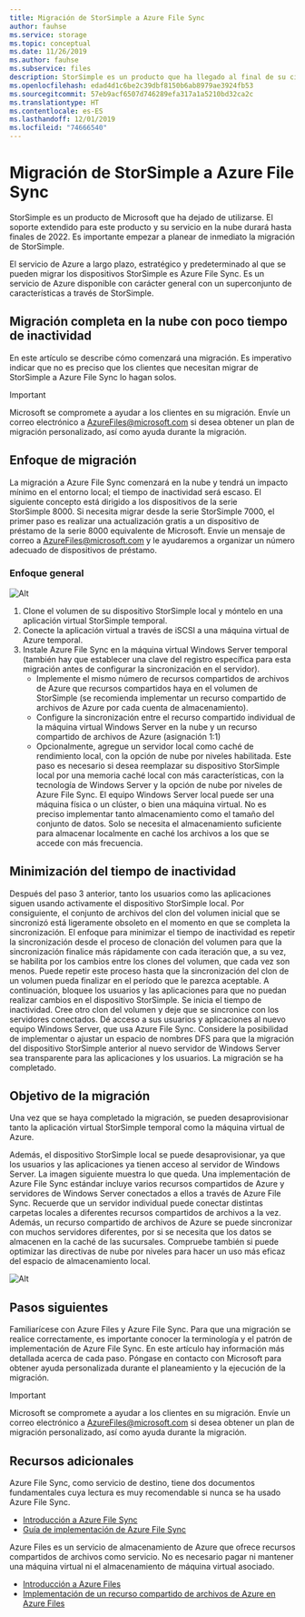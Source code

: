 ```yaml
---
title: Migración de StorSimple a Azure File Sync
author: fauhse
ms.service: storage
ms.topic: conceptual
ms.date: 11/26/2019
ms.author: fauhse
ms.subservice: files
description: StorSimple es un producto que ha llegado al final de su ciclo de vida y Azure File Sync es la solución a la que se va a migrar. Obtenga información sobre el concepto de migración y utilice AzureFiles@microsoft.com para obtener ayuda sobre la migración personalizada.
ms.openlocfilehash: edad4d1c6be2c39dbf8150b6ab8979ae3924fb53
ms.sourcegitcommit: 57eb9acf6507d746289efa317a1a5210bd32ca2c
ms.translationtype: HT
ms.contentlocale: es-ES
ms.lasthandoff: 12/01/2019
ms.locfileid: "74666540"
---
```

# <a name="storsimple-migration-to-azure-file-sync"></a>Migración de StorSimple a Azure File Sync

StorSimple es un producto de Microsoft que ha dejado de utilizarse. El soporte extendido para este producto y su servicio en la nube durará hasta finales de 2022.
Es importante empezar a planear de inmediato la migración de StorSimple.

El servicio de Azure a largo plazo, estratégico y predeterminado al que se pueden migrar los dispositivos StorSimple es Azure File Sync. Es un servicio de Azure disponible con carácter general con un superconjunto de características a través de StorSimple.

## <a name="full-cloud-side-migration-with-limited-downtime"></a>Migración completa en la nube con poco tiempo de inactividad
En este artículo se describe cómo comenzará una migración.
Es imperativo indicar que no es preciso que los clientes que necesitan migrar de StorSimple a Azure File Sync lo hagan solos.

> [!IMPORTANT]
> Microsoft se compromete a ayudar a los clientes en su migración. Envíe un correo electrónico a AzureFiles@microsoft.com si desea obtener un plan de migración personalizado, así como ayuda durante la migración.

## <a name="migration-approach"></a>Enfoque de migración
La migración a Azure File Sync comenzará en la nube y tendrá un impacto mínimo en el entorno local; el tiempo de inactividad será escaso.
El siguiente concepto está dirigido a los dispositivos de la serie StorSimple 8000.
Si necesita migrar desde la serie StorSimple 7000, el primer paso es realizar una actualización gratis a un dispositivo de préstamo de la serie 8000 equivalente de Microsoft.
Envíe un mensaje de correo a AzureFiles@microsoft.com y le ayudaremos a organizar un número adecuado de dispositivos de préstamo.

### <a name="general-approach"></a>Enfoque general
![Alt](media/storage-sync-files-storsimple-migration/storsimple-docs-overview-concept.png "Ilustración de la migración en la nube mediante una aplicación virtual temporal y Windows Server a un nuevo servidor de Windows Server local que reemplace el dispositivo StorSimple local.")

1. Clone el volumen de su dispositivo StorSimple local y móntelo en una aplicación virtual StorSimple temporal.
2. Conecte la aplicación virtual a través de iSCSI a una máquina virtual de Azure temporal.
3. Instale Azure File Sync en la máquina virtual Windows Server temporal (también hay que establecer una clave del registro específica para esta migración antes de configurar la sincronización en el servidor).
    * Implemente el mismo número de recursos compartidos de archivos de Azure que recursos compartidos haya en el volumen de StorSimple (se recomienda implementar un recurso compartido de archivos de Azure por cada cuenta de almacenamiento).
    * Configure la sincronización entre el recurso compartido individual de la máquina virtual Windows Server en la nube y un recurso compartido de archivos de Azure (asignación 1:1)
    * Opcionalmente, agregue un servidor local como caché de rendimiento local, con la opción de nube por niveles habilitada. Este paso es necesario si desea reemplazar su dispositivo StorSimple local por una memoria caché local con más características, con la tecnología de Windows Server y la opción de nube por niveles de Azure File Sync. El equipo Windows Server local puede ser una máquina física o un clúster, o bien una máquina virtual. No es preciso implementar tanto almacenamiento como el tamaño del conjunto de datos. Solo se necesita el almacenamiento suficiente para almacenar localmente en caché los archivos a los que se accede con más frecuencia.

## <a name="minimizing-downtime"></a>Minimización del tiempo de inactividad
Después del paso 3 anterior, tanto los usuarios como las aplicaciones siguen usando activamente el dispositivo StorSimple local. Por consiguiente, el conjunto de archivos del clon del volumen inicial que se sincronizó está ligeramente obsoleto en el momento en que se completa la sincronización.
El enfoque para minimizar el tiempo de inactividad es repetir la sincronización desde el proceso de clonación del volumen para que la sincronización finalice más rápidamente con cada iteración que, a su vez, se habilita por los cambios entre los clones del volumen, que cada vez son menos.
Puede repetir este proceso hasta que la sincronización del clon de un volumen pueda finalizar en el período que le parezca aceptable.
A continuación, bloquee los usuarios y las aplicaciones para que no puedan realizar cambios en el dispositivo StorSimple. Se inicia el tiempo de inactividad.
Cree otro clon del volumen y deje que se sincronice con los servidores conectados.
Dé acceso a sus usuarios y aplicaciones al nuevo equipo Windows Server, que usa Azure File Sync.
Considere la posibilidad de implementar o ajustar un espacio de nombres DFS para que la migración del dispositivo StorSimple anterior al nuevo servidor de Windows Server sea transparente para las aplicaciones y los usuarios.
La migración se ha completado.

## <a name="migration-goal"></a>Objetivo de la migración
Una vez que se haya completado la migración, se pueden desaprovisionar tanto la aplicación virtual StorSimple temporal como la máquina virtual de Azure.

Además, el dispositivo StorSimple local se puede desaprovisionar, ya que los usuarios y las aplicaciones ya tienen acceso al servidor de Windows Server.
La imagen siguiente muestra lo que queda. Una implementación de Azure File Sync estándar incluye varios recursos compartidos de Azure y servidores de Windows Server conectados a ellos a través de Azure File Sync. Recuerde que un servidor individual puede conectar distintas carpetas locales a diferentes recursos compartidos de archivos a la vez.
Además, un recurso compartido de archivos de Azure se puede sincronizar con muchos servidores diferentes, por si se necesita que los datos se almacenen en la caché de las sucursales. Compruebe también si puede optimizar las directivas de nube por niveles para hacer un uso más eficaz del espacio de almacenamiento local.

![Alt](media/storage-sync-files-storsimple-migration/storsimple-docs-goal.PNG "Ilustración que muestra el objetivo una vez completada la migración. Muestra varios recursos compartidos de archivos que se sincronizan con un servidor de Windows Server local y los usuarios y aplicaciones que acceden a los archivos que están en la nube o en el servidor de Windows Server.")

## <a name="next-steps"></a>Pasos siguientes
Familiarícese con Azure Files y Azure File Sync. Para que una migración se realice correctamente, es importante conocer la terminología y el patrón de implementación de Azure File Sync. En este artículo hay información más detallada acerca de cada paso. Póngase en contacto con Microsoft para obtener ayuda personalizada durante el planeamiento y la ejecución de la migración.

> [!IMPORTANT]
> Microsoft se compromete a ayudar a los clientes en su migración. Envíe un correo electrónico a AzureFiles@microsoft.com si desea obtener un plan de migración personalizado, así como ayuda durante la migración.

## <a name="additional-resources"></a>Recursos adicionales
Azure File Sync, como servicio de destino, tiene dos documentos fundamentales cuya lectura es muy recomendable si nunca se ha usado Azure File Sync.
* [Introducción a Azure File Sync](storage-sync-files-planning.md)
* [Guía de implementación de Azure File Sync](storage-sync-files-deployment-guide.md)

Azure Files es un servicio de almacenamiento de Azure que ofrece recursos compartidos de archivos como servicio. No es necesario pagar ni mantener una máquina virtual ni el almacenamiento de máquina virtual asociado.
* [Introducción a Azure Files](storage-files-introduction.md)
* [Implementación de un recurso compartido de archivos de Azure en Azure Files](storage-how-to-create-file-share.md)